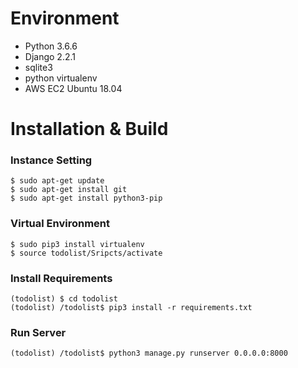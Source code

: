 # Environment
* Python 3.6.6
* Django 2.2.1
* sqlite3
* python virtualenv
* AWS EC2 Ubuntu 18.04

# Installation & Build
### Instance Setting
```
$ sudo apt-get update
$ sudo apt-get install git
$ sudo apt-get install python3-pip
```

### Virtual Environment
```
$ sudo pip3 install virtualenv
$ source todolist/Sripcts/activate
```

### Install Requirements
```
(todolist) $ cd todolist
(todolist) /todolist$ pip3 install -r requirements.txt
```

### Run Server
```
(todolist) /todolist$ python3 manage.py runserver 0.0.0.0:8000
```
